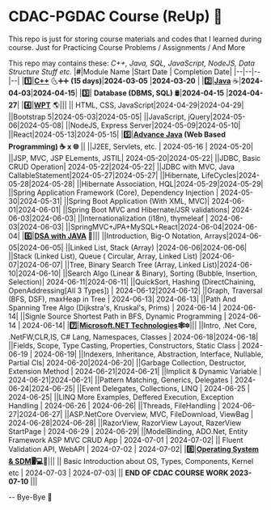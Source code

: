 # CDAC-PGDAC Course (ReUp) 📒

  

This repo is just for storing course materials and codes that I learned during course. Just for Practicing Course Problems / Assignments / And More

This repo may contains these: *C++, Java, SQL, JavaScript, NodeJS, Data Structure Stuff etc.*
|**#**|Module Name |Start Date | Completion Date|
|--|--|--|--|
|**1️⃣**|**[C++](https://github.com/vibhmitra/dac-public/tree/main/01-CPP)** 🌜➕➕ **(15 days)**|**2024-03-05** |**2024-03-20** |
|**2️⃣**|**[Java](https://github.com/vibhmitra/dac-public/tree/main/02-Java)** ☕|**2024-04-03**|**2024-04-15**|
|**3️⃣**| **Database (DBMS, SQL)** 🛢️|**2024-04-15** |**2024-04-27**|
|**4️⃣**|**[WPT](https://github.com/vibhmitra/dac-public/tree/main/04-WPT-Practice)** 🌎|||
|| HTML, CSS, JavaScript|2024-04-29|2024-04-29|
||Bootstrap 5|2024-05-03|2024-05-05|
||JavaScript, jQuery|2024-05-06|2024-05-08|
||NodeJS, Express Server|2024-05-09|2024-05-10|
||React|2024-05-13|2024-05-15|
|**5️⃣**|**[Advance Java](https://github.com/vibhmitra/dac-public/tree/main/05-Advance%20Java) (Web Based Programming) ☕ x 🌐** ||
||J2EE, Servlets, etc. | 2024-05-16 | 2024-05-20|
||JSP, MVC, JSP ELements, JSTIL| 2024-05-20|2024-05-22|
||JDBC, Basic CRUD Operation| 2024-05-22|2024-05-22|
||JDBC with MVC, Java CallableStatement|2024-05-27|2024-05-27|
||Hibernate, LifeCycles|2024-05-28|2024-05-28|
||Hibernate Association, HQL|2024-05-29|2024-05-29|
||Spring Application Framework (Core), Dependency Injection | 2024-05-30|2024-05-31|
||Spring Boot Application (With XML, MVC)| 2024-06-01|2024-06-01|
||Spring Boot MVC and Hibernate/JSR validations| 2024-06-03|2024-06-03|
||Internationalization (i18n), thymeleaf | 2024-06-03|2024-06-03| 
||SpringMVC+JPA+MySQL+React|2024-06-04|2024-06-04|
|**6️⃣**|**[DSA with JAVA](https://github.com/vibhmitra/dac-public/tree/main/06-DSA-Using-Java) 🧩**|||
||Introduction, Big-O Notation, Arrays|2024-06-05|2024-06-05|
||Linked List, Stack (Array) |2024-06-06|2024-06-06|
||Stack (Linked List), Queue ( Circular, Array, Linked List) |2024-06-07|2024-06-07|
||Tree, Binary Search Tree (Array, Linked List)|2024-06-10|2024-06-10|
||Search Algo (Linear & Binary), Sorting (Bubble, Insertion, Selection)| 2024-06-11|2024-06-11|
||QuickSort, Hashing (DirectChaining, OpenAddressing[All 3 Types]) | 2024-06-12|2024-06-12|
||Graph, Traversal (BFS, DSF), maxHeap in Tree | 2024-06-13| 2024-06-13|
||Path And Spanning Tree Algo (Dijkstra's, Kruskal's, Prims) | 2024-06-14 | 2024-06-14|
||Signle Source Shortest Path in BFS, Dynamic Programming | 2024-06-14 | 2024-06-14|
|**7️⃣**|**[Microsoft.NET Technologies](https://github.com/vibhmitra/dac-public/tree/main/07-DotNetTech)🕸🔯**|||
||Intro, .Net Core, .NetFW,CLR,IS, C# Lang, Namespaces, Classes | 2024-06-18|2024-06-18|
||Fields, Scope, Type Casting, Properties, Constructors, Static Class | 2024-06-19 | 2024-06-19|
||Indexers, Inheritance, Abstraction, Interface, Nullable, Partial Cls| 2024-06-20|2024-06-20|
||Garbage Collection, Destructor, Extension Method | 2024-06-21|2024-06-21|
||Implicit & Dynamic Variable | 2024-06-21|2024-06-21|
||Pattern Matching, Generics, Delegates | 2024-06-24|2024-06-25|
||Event Delegates, Collections, LINQ | 2024-06-25 | 2024-06-25|
||LINQ More Examples, Deffered Execution, Exception Handling | 2024-06-26 | 2024-06-26|
||Threads, FileHandling | 2024-06-27|2024-06-27|
||ASP.NetCore Overview, MVC, FileDownload, ViewBag | 2024-06-28|2024-06-28|
||RazorView, RazorView Layout, RazerView StartPage | 2024-06-29 | 2024-06-29|
||ModelBinding, ADO.Net, Entity Framework ASP MVC CRUD App | 2024-07-01 | 2024-07-02|
|| Fluent Validation API, WebAPI | 2024-07-02 | 2024-07-02|
|**8️⃣**|**[Operating System & SDM](https://github.com/vibhmitra/dac-public/tree/main/08-OS)🖥💻💾**|||
|| Basic Introduction about OS, Types, Components, Kernel etc | 2024-07-03 | 2024-07-03|
|| **END OF CDAC COURSE WORK 2023-07-10** |||

-- Bye-Bye 👋
